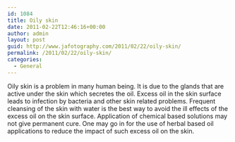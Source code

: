 ```yaml
---
id: 1084
title: Oily skin
date: 2011-02-22T12:46:16+00:00
author: admin
layout: post
guid: http://www.jafotography.com/2011/02/22/oily-skin/
permalink: /2011/02/22/oily-skin/
categories:
  - General
---
```

Oily skin is a problem in many human being. It is due to the glands that are active under the skin which secretes the oil. Excess oil in the skin surface leads to infection by bacteria and other skin related problems. Frequent cleansing of the skin with water is the best way to avoid the ill effects of the excess oil on the skin surface. Application of chemical based solutions may not give permanent cure. One may go in for the use of herbal based oil applications to reduce the impact of such excess oil on the skin.